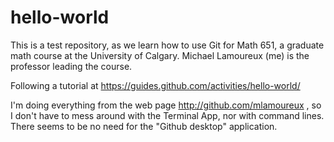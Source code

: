 # hello-world

This is a test repository, as we learn how to use Git for Math 651,
a graduate math course at the University of Calgary.
Michael Lamoureux (me) is the professor leading the course.

Following a tutorial at https://guides.github.com/activities/hello-world/

I'm doing everything from the web page http://github.com/mlamoureux , so
I don't have to mess around with the Terminal App, nor with command lines. 
There seems to be no need for the "Github desktop" application. 
